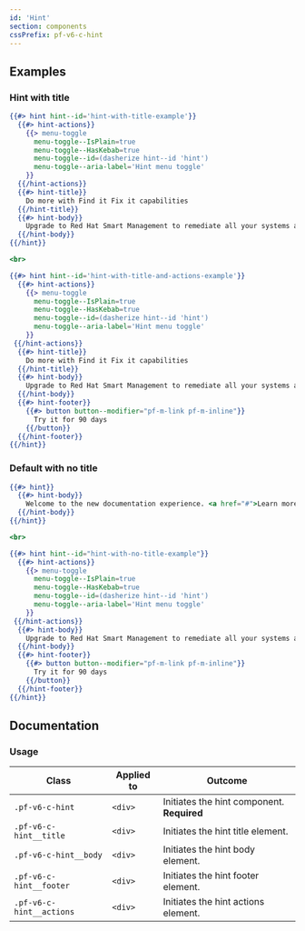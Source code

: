 ```yaml
---
id: 'Hint'
section: components
cssPrefix: pf-v6-c-hint
---
```


## Examples
### Hint with title
```hbs
{{#> hint hint--id='hint-with-title-example'}}
  {{#> hint-actions}}
    {{> menu-toggle
      menu-toggle--IsPlain=true
      menu-toggle--HasKebab=true
      menu-toggle--id=(dasherize hint--id 'hint')
      menu-toggle--aria-label='Hint menu toggle'
    }}
  {{/hint-actions}}
  {{#> hint-title}}
    Do more with Find it Fix it capabilities
  {{/hint-title}}
  {{#> hint-body}}
    Upgrade to Red Hat Smart Management to remediate all your systems across regions and geographies.
  {{/hint-body}}
{{/hint}}

<br>

{{#> hint hint--id='hint-with-title-and-actions-example'}}
  {{#> hint-actions}}
    {{> menu-toggle
      menu-toggle--IsPlain=true
      menu-toggle--HasKebab=true
      menu-toggle--id=(dasherize hint--id 'hint')
      menu-toggle--aria-label='Hint menu toggle'
    }}
 {{/hint-actions}}
  {{#> hint-title}}
    Do more with Find it Fix it capabilities
  {{/hint-title}}
  {{#> hint-body}}
    Upgrade to Red Hat Smart Management to remediate all your systems across regions and geographies.
  {{/hint-body}}
  {{#> hint-footer}}
    {{#> button button--modifier="pf-m-link pf-m-inline"}}
      Try it for 90 days
    {{/button}}
  {{/hint-footer}}
{{/hint}}
```

### Default with no title
```hbs
{{#> hint}}
  {{#> hint-body}}
    Welcome to the new documentation experience. <a href="#">Learn more about the improved features</a>.
  {{/hint-body}}
{{/hint}}

<br>

{{#> hint hint--id="hint-with-no-title-example"}}
  {{#> hint-actions}}
    {{> menu-toggle
      menu-toggle--IsPlain=true
      menu-toggle--HasKebab=true
      menu-toggle--id=(dasherize hint--id 'hint')
      menu-toggle--aria-label='Hint menu toggle'
    }}
 {{/hint-actions}}
  {{#> hint-body}}
    Upgrade to Red Hat Smart Management to remediate all your systems across regions and geographies.
  {{/hint-body}}
  {{#> hint-footer}}
    {{#> button button--modifier="pf-m-link pf-m-inline"}}
      Try it for 90 days
    {{/button}}
  {{/hint-footer}}
{{/hint}}
```

## Documentation


### Usage
| Class | Applied to | Outcome |
| -- | -- | -- |
| `.pf-v6-c-hint` | `<div>` | Initiates the hint component. **Required** |
| `.pf-v6-c-hint__title` | `<div>` | Initiates the hint title element. |
| `.pf-v6-c-hint__body` | `<div>` | Initiates the hint body element. |
| `.pf-v6-c-hint__footer` | `<div>` | Initiates the hint footer element. |
| `.pf-v6-c-hint__actions` | `<div>` | Initiates the hint actions element. |
